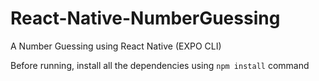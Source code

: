 # React-Native-NumberGuessing
A Number Guessing using React Native (EXPO CLI)

Before running, install all the dependencies using ``` npm install ``` command
